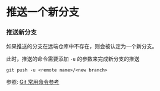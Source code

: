 # 推送一个新分支

### 推送新分支

如果推送的分支在远端仓库中不存在，则会被认定为一个新分支。  

此时，推送的命令需要添加 `-u` 的参数来完成新分支的推送

```shell
git push -u <remote name>/<new branch>
```

参照: [Git 常用命令参考](git_command_reference.md)
